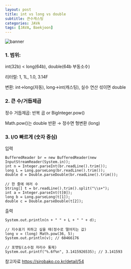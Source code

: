 ```yaml
---
layout: post
title: int vs long vs double
subtitle: 큰수캐스팅
categories: JAVA
tags: [JAVA, Baekjoon]
---
```


![banner](/assets/images/0814/(int)banner.jpg)

### 1. 범위:
 int(32b) < long(64b), double(64b 부동소수)

리터럴: 1, 1L, 1.0, 3.14F

변환: int→long(자동), long→int(캐스팅), 실수 연산 섞이면 double

### 2. 큰 수/거듭제곱

정수 거듭제곱: 반복 곱 or BigInteger.pow()

Math.pow()는 double 반환 → 정수면 형변환 (long)

### 3. I/O 빠르게 (숫자 중심)

입력

    BufferedReader br = new BufferedReader(new InputStreamReader(System.in));
    int n = Integer.parseInt(br.readLine().trim());
    long L = Long.parseLong(br.readLine().trim());
    double d = Double.parseDouble(br.readLine().trim());

    // 한 줄에 여러 수
    String[] t = br.readLine().trim().split("\\s+");
    int a = Integer.parseInt(t[0]);
    long b = Long.parseLong(t[1]);
    double c = Double.parseDouble(t[2]);


출력

    System.out.println(n + " " + L + " " + d);

    // 지수표기 피하고 싶을 때(정수로 떨어지는 값)
    long v = (long) Math.pow(36, 5);
    System.out.println(v); // 60466176

    // 포맷팅(소수점 자리수 통제)
    System.out.printf("%.6f%n", 3.1415926535); // 3.141593

참고자료
https://sirobako.co.kr/detail/54






